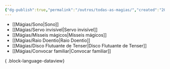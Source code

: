 ```yaml
---
{"dg-publish":true,"permalink":"/outros/todas-as-magias/","created":"2024-07-24T08:35:57.335-03:00"}
---
```



- [[Mágias/Sono\|Sono]]
- [[Mágias/Servo invisível\|Servo invisível]]
- [[Mágias/Mísseis mágicos\|Mísseis mágicos]]
- [[Mágias/Raio Doentio\|Raio Doentio]]
- [[Mágias/Disco Flutuante de Tenser\|Disco Flutuante de Tenser]]
- [[Mágias/Convocar familiar\|Convocar familiar]]

{ .block-language-dataview}
